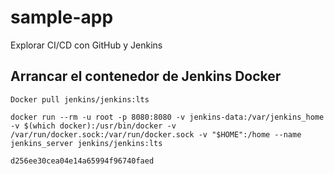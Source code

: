 # sample-app
Explorar CI/CD con GitHub y Jenkins

## Arrancar el contenedor de Jenkins Docker
```
Docker pull jenkins/jenkins:lts
```

```
docker run --rm -u root -p 8080:8080 -v jenkins-data:/var/jenkins_home -v $(which docker):/usr/bin/docker -v /var/run/docker.sock:/var/run/docker.sock -v "$HOME":/home --name jenkins_server jenkins/jenkins:lts
```

```
d256ee30cea04e14a65994f96740faed
```
